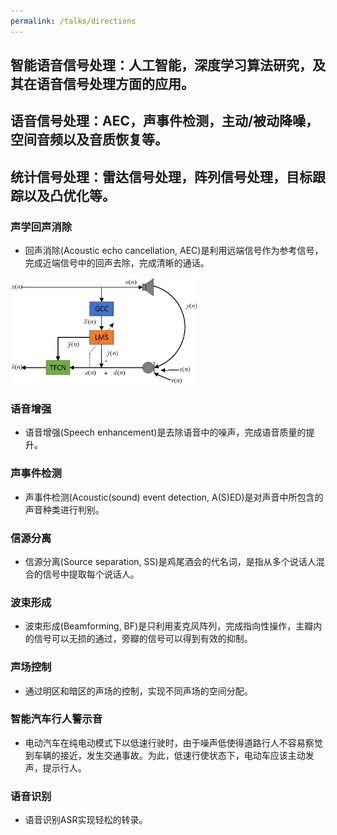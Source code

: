 ```yaml
---
permalink: /talks/directions
---
```



## 智能语音信号处理：人工智能，深度学习算法研究，及其在语音信号处理方面的应用。
## 语音信号处理：AEC，声事件检测，主动/被动降噪，空间音频以及音质恢复等。
## 统计信号处理：雷达信号处理，阵列信号处理，目标跟踪以及凸优化等。


### 声学回声消除
- 回声消除(Acoustic echo cancellation, AEC)是利用远端信号作为参考信号，完成近端信号中的回声去除，完成清晰的通话。
 <img src="/images/aec.jpg" alt="image" width="300" height="auto">

 
### 语音增强  
- 语音增强(Speech enhancement)是去除语音中的噪声，完成语音质量的提升。

### 声事件检测
- 声事件检测(Acoustic(sound) event detection, A(S)ED)是对声音中所包含的声音种类进行判别。 

### 信源分离
- 信源分离(Source separation, SS)是鸡尾酒会的代名词，是指从多个说话人混合的信号中提取每个说话人。 

### 波束形成
- 波束形成(Beamforming, BF)是只利用麦克风阵列，完成指向性操作，主瓣内的信号可以无损的通过，旁瓣的信号可以得到有效的抑制。 

### 声场控制
- 通过明区和暗区的声场的控制，实现不同声场的空间分配。

### 智能汽车行人警示音
- 电动汽车在纯电动模式下以低速行驶时，由于噪声低使得道路行人不容易察觉到车辆的接近，发生交通事故。为此，低速行使状态下，电动车应该主动发声，提示行人。

### 语音识别
- 语音识别ASR实现轻松的转录。
